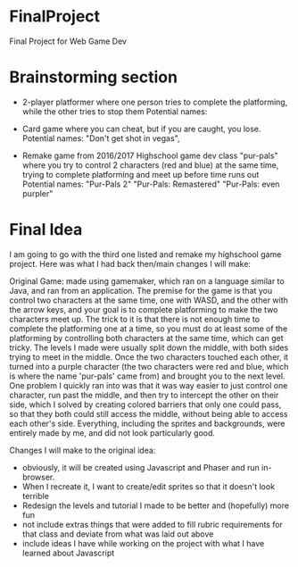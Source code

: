 # FinalProject
Final Project for Web Game Dev


# Brainstorming section
- 2-player platformer where one person tries to complete the platforming, while the other tries to stop them
  Potential names:

- Card game where you can cheat, but if you are caught, you lose.
  Potential names: "Don't get shot in vegas", 

- Remake game from 2016/2017 Highschool game dev class "pur-pals" where you try to control 2 characters (red and blue) at the same time, trying to complete platforming and meet up before time runs out
  Potential names: "Pur-Pals 2" "Pur-Pals: Remastered" "Pur-Pals: even purpler"

# Final Idea
I am going to go with the third one listed and remake my highschool game project. Here was what I had back then/main changes I will make:

Original Game:
made using gamemaker, which ran on a language similar to Java, and ran from an application. The premise for the game is that you control two characters at the same time, one with WASD, and the other with the arrow keys, and your goal is to complete platforming to make the two characters meet up. The trick to it is that there is not enough time to complete the platforming one at a time, so you must do at least some of the platforming by controlling both characters at the same time, which can get tricky. The levels I made were usually split down the middle, with both sides trying to meet in the middle. Once the two characters touched each other, it turned into a purple character (the two characters were red and blue, which is where the name 'pur-pals' came from) and brought you to the next level. One problem I quickly ran into was that it was way easier to just control one character, run past the middle, and then try to intercept the other on their side, which I solved by creating colored barriers that only one could pass, so that they both could still access the middle, without being able to access each other's side. Everything, including the sprites and backgrounds, were entirely made by me, and did not look particularly good. 

Changes I will make to the original idea:
  - obviously, it will be created using Javascript and Phaser and run in-browser.
  - When I recreate it, I want to create/edit sprites so that it doesn't look terrible
  - Redesign the levels and tutorial I made to be better and (hopefully) more fun
  - not include extras things that were added to fill rubric requirements for that class and deviate from what was laid out above
  - include ideas I have while working on the project with what I have learned about Javascript
